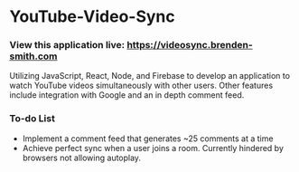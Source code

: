 # YouTube-Video-Sync
### View this application live: https://videosync.brenden-smith.com
Utilizing JavaScript, React, Node, and Firebase to develop an application to watch YouTube videos simultaneously with other users. Other features include integration with Google and an in depth comment feed.

### To-do List
- Implement a comment feed that generates ~25 comments at a time
- Achieve perfect sync when a user joins a room. Currently hindered by browsers not allowing autoplay.


